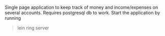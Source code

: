 Single page application to keep track of money and income/expenses on several accounts. Requires postgresql db to work. 
Start the application by running
> lein ring server

